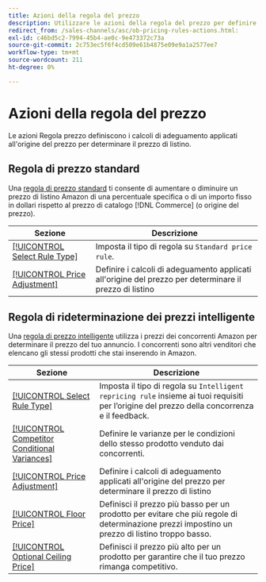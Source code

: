 ```yaml
---
title: Azioni della regola del prezzo
description: Utilizzare le azioni della regola del prezzo per definire i calcoli di adeguamento applicati all'origine del prezzo per determinare il prezzo di listino di Amazon.
redirect_from: /sales-channels/asc/ob-pricing-rules-actions.html: 
exl-id: c46bd5c2-7994-45b4-ae0c-9e473372c73a
source-git-commit: 2c753ec5f6f4cd509e61b4875e09e9a1a2577ee7
workflow-type: tm+mt
source-wordcount: 211
ht-degree: 0%

---
```


# Azioni della regola del prezzo

Le azioni Regola prezzo definiscono i calcoli di adeguamento applicati all&#39;origine del prezzo per determinare il prezzo di listino.

## Regola di prezzo standard

Una [regola di prezzo standard](./standard-price-rules.md) ti consente di aumentare o diminuire un prezzo di listino Amazon di una percentuale specifica o di un importo fisso in dollari rispetto al prezzo di catalogo [!DNL Commerce] (o origine del prezzo).

| Sezione | Descrizione |
|--- |--- |
| [[!UICONTROL Select Rule Type]](./standard-price-rules.md) | Imposta il tipo di regola su `Standard price rule`. |
| [[!UICONTROL Price Adjustment]](./standard-price-rules.md) | Definire i calcoli di adeguamento applicati all&#39;origine del prezzo per determinare il prezzo di listino |

## Regola di rideterminazione dei prezzi intelligente

Una [regola di prezzo intelligente](./intelligent-repricing-rules.md) utilizza i prezzi dei concorrenti Amazon per determinare il prezzo del tuo annuncio. I concorrenti sono altri venditori che elencano gli stessi prodotti che stai inserendo in Amazon.

| Sezione | Descrizione |
|--- |--- |
| [[!UICONTROL Select Rule Type]](./intelligent-repricing-rules.md) | Imposta il tipo di regola su `Intelligent repricing rule` insieme ai tuoi requisiti per l’origine del prezzo della concorrenza e il feedback. |
| [[!UICONTROL Competitor Conditional Variances]](./competitor-conditional-variances.md) | Definire le varianze per le condizioni dello stesso prodotto venduto dai concorrenti. |
| [[!UICONTROL Price Adjustment]](./price-adjustment.md) | Definire i calcoli di adeguamento applicati all&#39;origine del prezzo per determinare il prezzo di listino |
| [[!UICONTROL Floor Price]](./floor-price.md) | Definisci il prezzo più basso per un prodotto per evitare che più regole di determinazione prezzi impostino un prezzo di listino troppo basso. |
| [[!UICONTROL Optional Ceiling Price]](./optional-ceiling-price.md) | Definisci il prezzo più alto per un prodotto per garantire che il tuo prezzo rimanga competitivo. |
